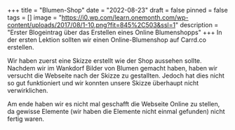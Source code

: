 +++
title = "Blumen-Shop"
date = "2022-08-23"
draft = false
pinned = false
tags = []
image = "https://i0.wp.com/learn.onemonth.com/wp-content/uploads/2017/08/1-10.png?fit=845%2C503&ssl=1"
description = "Erster Blogeintrag über das Erstellen eines Online Blumenshopps"
+++
In der ersten Lektion sollten wir einen Online-Blumenshop auf Carrd.co erstellen. 

Wir haben zuerst eine Skizze erstellt wie der Shop aussehen sollte. Nachdem wir im Wankdorf Bilder von Blumen gemacht haben, haben wir  versucht die Webseite nach der Skizze zu gestallten. Jedoch hat dies nicht so gut funktioniert und wir konnten unsere Skizze überhaupt nicht verwirklichen. 

Am ende haben wir es nicht mal geschafft die Webseite Online zu stellen, da gewisse Elemente (wir haben die Elemente nicht einmal gefunden) nicht fertig waren.